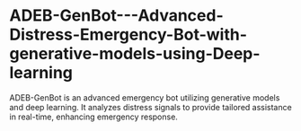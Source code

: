 # ADEB-GenBot---Advanced-Distress-Emergency-Bot-with-generative-models-using-Deep-learning
ADEB-GenBot is an advanced emergency bot utilizing generative models and deep learning. It analyzes distress signals to provide tailored assistance in real-time, enhancing emergency response.
